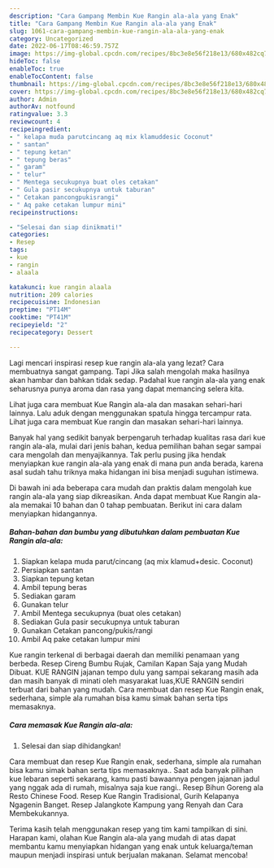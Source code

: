 ```yaml
---
description: "Cara Gampang Membin Kue Rangin ala-ala yang Enak"
title: "Cara Gampang Membin Kue Rangin ala-ala yang Enak"
slug: 1061-cara-gampang-membin-kue-rangin-ala-ala-yang-enak
category: Uncategorized
date: 2022-06-17T08:46:59.757Z
image: https://img-global.cpcdn.com/recipes/8bc3e8e56f218e13/680x482cq70/kue-rangin-ala-ala-foto-resep-utama.jpg
hideToc: false
enableToc: true
enableTocContent: false
thumbnail: https://img-global.cpcdn.com/recipes/8bc3e8e56f218e13/680x482cq70/kue-rangin-ala-ala-foto-resep-utama.jpg
cover: https://img-global.cpcdn.com/recipes/8bc3e8e56f218e13/680x482cq70/kue-rangin-ala-ala-foto-resep-utama.jpg
author: Admin
authorAv: notfound
ratingvalue: 3.3
reviewcount: 4
recipeingredient:
- " kelapa muda parutcincang aq mix klamuddesic Coconut"
- " santan"
- " tepung ketan"
- " tepung beras"
- " garam"
- " telur"
- " Mentega secukupnya buat oles cetakan"
- " Gula pasir secukupnya untuk taburan"
- " Cetakan pancongpukisrangi"
- " Aq pake cetakan lumpur mini"
recipeinstructions:

- "Selesai dan siap dinikmati!"
categories:
- Resep
tags:
- kue
- rangin
- alaala

katakunci: kue rangin alaala 
nutrition: 209 calories
recipecuisine: Indonesian
preptime: "PT14M"
cooktime: "PT41M"
recipeyield: "2"
recipecategory: Dessert

---
```



Lagi mencari inspirasi resep kue rangin ala-ala yang lezat? Cara membuatnya sangat gampang. Tapi Jika salah mengolah maka hasilnya akan hambar dan bahkan tidak sedap. Padahal kue rangin ala-ala yang enak seharusnya punya aroma dan rasa yang dapat memancing selera kita.


Lihat juga cara membuat Kue Rangin ala-ala dan masakan sehari-hari lainnya. Lalu aduk dengan menggunakan spatula hingga tercampur rata. Lihat juga cara membuat Kue rangin dan masakan sehari-hari lainnya.

Banyak hal yang sedikit banyak berpengaruh terhadap kualitas rasa dari kue rangin ala-ala, mulai dari jenis bahan, kedua pemilihan bahan segar sampai cara mengolah dan menyajikannya. Tak perlu pusing jika hendak menyiapkan kue rangin ala-ala yang enak di mana pun anda berada, karena asal sudah tahu triknya maka hidangan ini bisa menjadi suguhan istimewa.


Di bawah ini ada beberapa cara mudah dan praktis dalam mengolah kue rangin ala-ala yang siap dikreasikan. Anda dapat membuat Kue Rangin ala-ala memakai 10 bahan dan 0 tahap pembuatan. Berikut ini cara dalam menyiapkan hidangannya.

<!--inarticleads1-->

##### Bahan-bahan dan bumbu yang dibutuhkan dalam pembuatan Kue Rangin ala-ala:

1. Siapkan  kelapa muda parut/cincang (aq mix klamud+desic. Coconut)
1. Persiapkan  santan
1. Siapkan  tepung ketan
1. Ambil  tepung beras
1. Sediakan  garam
1. Gunakan  telur
1. Ambil  Mentega secukupnya (buat oles cetakan)
1. Sediakan  Gula pasir secukupnya untuk taburan
1. Gunakan  Cetakan pancong/pukis/rangi
1. Ambil  Aq pake cetakan lumpur mini


Kue rangin terkenal di berbagai daerah dan memiliki penamaan yang berbeda. Resep Cireng Bumbu Rujak, Camilan Kapan Saja yang Mudah Dibuat. KUE RANGIN jajanan tempo dulu yang sampai sekarang masih ada dan masih banyak di minati oleh masyarakat luas,KUE RANGIN sendiri terbuat dari bahan yang mudah. Cara membuat dan resep Kue Rangin enak, sederhana, simple ala rumahan bisa kamu simak bahan serta tips memasaknya. 

<!--inarticleads2-->

##### Cara memasak Kue Rangin ala-ala:


1. Selesai dan siap dihidangkan!

Cara membuat dan resep Kue Rangin enak, sederhana, simple ala rumahan bisa kamu simak bahan serta tips memasaknya.. Saat ada banyak pilihan kue lebaran seperti sekarang, kamu pasti bawaannya pengen jajanan jadul yang nggak ada di rumah, misalnya saja kue rangi.. Resep Bihun Goreng ala Resto Chinese Food. Resep Kue Rangin Tradisional, Gurih Kelapanya Ngagenin Banget. Resep Jalangkote Kampung yang Renyah dan Cara Membekukannya. 

Terima kasih telah menggunakan resep yang tim kami tampilkan di sini. Harapan kami, olahan Kue Rangin ala-ala yang mudah di atas dapat membantu kamu menyiapkan hidangan yang enak untuk keluarga/teman maupun menjadi inspirasi untuk berjualan makanan. Selamat mencoba!
